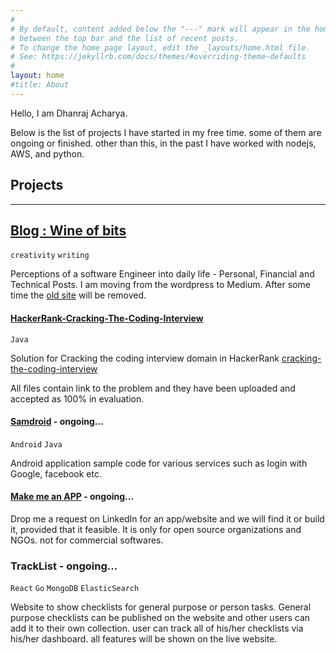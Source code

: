 ```yaml
---
#
# By default, content added below the "---" mark will appear in the home page
# between the top bar and the list of recent posts.
# To change the home page layout, edit the _layouts/home.html file.
# See: https://jekyllrb.com/docs/themes/#overriding-theme-defaults
#
layout: home
#title: About
---
```


Hello, I am Dhanraj Acharya. 

Below is the list of projects I have started in my free time. some of them are ongoing or finished. other than this, in the past I have worked with nodejs, AWS, and python.

## Projects
----

[Blog : Wine of bits](https://medium.com/wineofbits)
----
`creativity` `writing`

Perceptions of a software Engineer into daily life - Personal, Financial and Technical Posts.
I am moving from the wordpress to Medium. After some time the [old site](https://www.wineofbits.com/) will be removed.


#### [HackerRank-Cracking-The-Coding-Interview](https://github.com/drex44/HackerRank-Cracking-The-Coding-Interview)
`Java`

Solution for Cracking the coding interview domain in HackerRank
[cracking-the-coding-interview](https://www.hackerrank.com/domains/tutorials/cracking-the-coding-interview)

All files contain link to the problem and they have been uploaded and accepted as 100% in evaluation.


#### [Samdroid](https://github.com/drex44/samdroid) - ongoing...

`Android` `Java`

Android application sample code for various services such as login with Google, facebook etc.


#### [Make me an APP](https://www.linkedin.com/in/dhanraj-acharya) - ongoing...

Drop me a request on LinkedIn for an app/website and we will find it or build it, provided that it feasible. 
It is only for open source organizations and NGOs. not for commercial softwares.

### TrackList - ongoing...
`React` `Go` `MongoDB` `ElasticSearch`

Website to show checklists for general purpose or person tasks. General purpose checklists can be published on the website and other users can add it to their own collection. user can track all of his/her checklists via his/her dashboard. all features will be shown on the live website.
